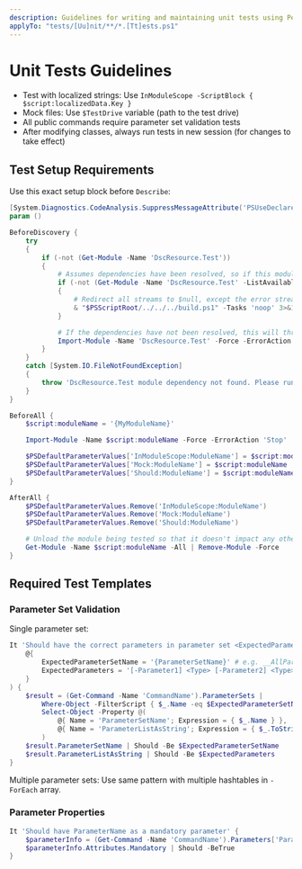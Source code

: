 ```yaml
---
description: Guidelines for writing and maintaining unit tests using Pester.
applyTo: "tests/[Uu]nit/**/*.[Tt]ests.ps1"
---
```


# Unit Tests Guidelines

- Test with localized strings: Use `InModuleScope -ScriptBlock { $script:localizedData.Key }`
- Mock files: Use `$TestDrive` variable (path to the test drive)
- All public commands require parameter set validation tests
- After modifying classes, always run tests in new session (for changes to take effect)

## Test Setup Requirements

Use this exact setup block before `Describe`:

```powershell
[System.Diagnostics.CodeAnalysis.SuppressMessageAttribute('PSUseDeclaredVarsMoreThanAssignments', '', Justification = 'Suppressing this rule because Script Analyzer does not understand Pester syntax.')]
param ()

BeforeDiscovery {
    try
    {
        if (-not (Get-Module -Name 'DscResource.Test'))
        {
            # Assumes dependencies have been resolved, so if this module is not available, run 'noop' task.
            if (-not (Get-Module -Name 'DscResource.Test' -ListAvailable))
            {
                # Redirect all streams to $null, except the error stream (stream 2)
                & "$PSScriptRoot/../../../build.ps1" -Tasks 'noop' 3>&1 4>&1 5>&1 6>&1 > $null
            }

            # If the dependencies have not been resolved, this will throw an error.
            Import-Module -Name 'DscResource.Test' -Force -ErrorAction 'Stop'
        }
    }
    catch [System.IO.FileNotFoundException]
    {
        throw 'DscResource.Test module dependency not found. Please run ".\build.ps1 -ResolveDependency -Tasks noop" first.'
    }
}

BeforeAll {
    $script:moduleName = '{MyModuleName}'

    Import-Module -Name $script:moduleName -Force -ErrorAction 'Stop'

    $PSDefaultParameterValues['InModuleScope:ModuleName'] = $script:moduleName
    $PSDefaultParameterValues['Mock:ModuleName'] = $script:moduleName
    $PSDefaultParameterValues['Should:ModuleName'] = $script:moduleName
}

AfterAll {
    $PSDefaultParameterValues.Remove('InModuleScope:ModuleName')
    $PSDefaultParameterValues.Remove('Mock:ModuleName')
    $PSDefaultParameterValues.Remove('Should:ModuleName')

    # Unload the module being tested so that it doesn't impact any other tests.
    Get-Module -Name $script:moduleName -All | Remove-Module -Force
}
```

## Required Test Templates

### Parameter Set Validation
Single parameter set:
```powershell
It 'Should have the correct parameters in parameter set <ExpectedParameterSetName>' -ForEach @(
    @{
        ExpectedParameterSetName = '{ParameterSetName}' # e.g. __AllParameterSets
        ExpectedParameters = '[-Parameter1] <Type> [-Parameter2] <Type> [<CommonParameters>]'
    }
) {
    $result = (Get-Command -Name 'CommandName').ParameterSets |
        Where-Object -FilterScript { $_.Name -eq $ExpectedParameterSetName } |
        Select-Object -Property @(
            @{ Name = 'ParameterSetName'; Expression = { $_.Name } },
            @{ Name = 'ParameterListAsString'; Expression = { $_.ToString() } }
        )
    $result.ParameterSetName | Should -Be $ExpectedParameterSetName
    $result.ParameterListAsString | Should -Be $ExpectedParameters
}
```

Multiple parameter sets: Use same pattern with multiple hashtables in `-ForEach` array.

### Parameter Properties
```powershell
It 'Should have ParameterName as a mandatory parameter' {
    $parameterInfo = (Get-Command -Name 'CommandName').Parameters['ParameterName']
    $parameterInfo.Attributes.Mandatory | Should -BeTrue
}
```
